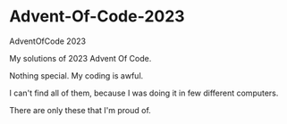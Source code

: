 # Advent-Of-Code-2023
AdventOfCode 2023

My solutions of 2023 Advent Of Code.

Nothing special. My coding is awful.

I can't find all of them, because I was doing it in few different computers.

There are only these that I'm proud of.
